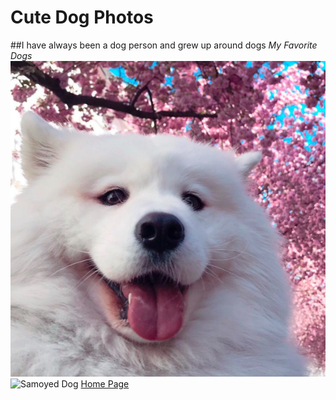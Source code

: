 # Cute Dog Photos
##I have always been a dog person and grew up around dogs
*My Favorite Dogs*
![Cute Dog](https://raw.githubusercontent.com/mightyming69/mightyming69.github.io/main/cutesamyoed.png)
![Samoyed Dog](https://www.askideas.com/media/84/Adult-Samoyed-Dog-Picture.jpg)
[Home Page](./README.md)
